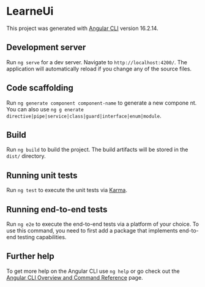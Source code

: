   # LearneUi

This project was generated with [Angular CLI](https://github.com/angular/angular-cli) version 16.2.14.

## Development server 
 
Run `ng serve` for a dev server. Navigate to `http://localhost:4200/`. The application will automatically reload if you change any of the source files. 
  
## Code scaffolding    
 
Run `ng generate component component-name` to generate a new compone nt. You can also use `ng g enerate directive|pipe|service|class|guard|interface|enum|module`.
  
## Build   

 
Run `ng build` to build the project. The build artifacts will be stored in the `dist/` directory.

## Running unit tests

Run `ng test` to execute the unit tests via [Karma](https://karma-runner.github.io).

## Running end-to-end tests

Run `ng e2e` to execute the end-to-end tests via a platform of your choice. To use this command, you need to first add a package that implements end-to-end testing capabilities.

## Further help

To get more help on the Angular CLI use `ng help` or go check out the [Angular CLI Overview and Command Reference](https://angular.io/cli) page.
